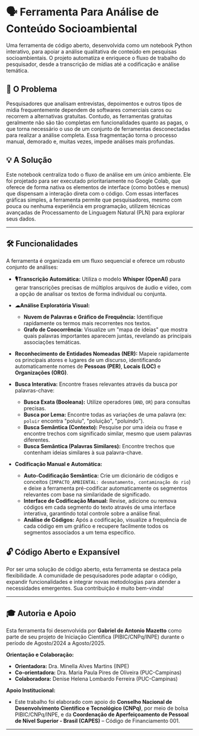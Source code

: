 # 🗣️ Ferramenta Para Análise de Conteúdo Socioambiental

Uma ferramenta de código aberto, desenvolvida como um notebook Python interativo, para apoiar a análise qualitativa de conteúdo em pesquisas socioambientais. O projeto automatiza e enriquece o fluxo de trabalho do pesquisador, desde a transcrição de mídias até a codificação e análise temática.

## 🎯 O Problema

Pesquisadores que analisam entrevistas, depoimentos e outros tipos de mídia frequentemente dependem de softwares comerciais caros ou recorrem a alternativas gratuitas. Contudo, as ferramentas gratuitas geralmente não são tão completas em funcionalidades quanto as pagas, o que torna necessário o uso de um conjunto de ferramentas desconectadas para realizar a análise completa. Essa fragmentação torna o processo manual, demorado e, muitas vezes, impede análises mais profundas.

## 💡 A Solução

Este notebook centraliza todo o fluxo de análise em um único ambiente. Ele foi projetado para ser executado prioritariamente no Google Colab, que oferece de forma nativa os elementos de interface (como botões e menus) que dispensam a interação direta com o código. Com essas interfaces gráficas simples, a ferramenta permite que pesquisadores, mesmo com pouca ou nenhuma experiência em programação, utilizem técnicas avançadas de Processamento de Linguagem Natural (PLN) para explorar seus dados.

---

## 🛠️ Funcionalidades

A ferramenta é organizada em um fluxo sequencial e oferece um robusto conjunto de análises:

* **🎙Transcrição Automática:** Utiliza o modelo **Whisper (OpenAI)** para gerar transcrições precisas de múltiplos arquivos de áudio e vídeo, com a opção de analisar os textos de forma individual ou conjunta.

* **☁Análise Exploratória Visual:**
    * **Nuvem de Palavras e Gráfico de Frequência:** Identifique rapidamente os termos mais recorrentes nos textos.
    * **Grafo de Coocorrência:** Visualize um "mapa de ideias" que mostra quais palavras importantes aparecem juntas, revelando as principais associações temáticas.

* **Reconhecimento de Entidades Nomeadas (NER):** Mapeie rapidamente os principais atores e lugares de um discurso, identificando automaticamente nomes de **Pessoas (PER)**, **Locais (LOC)** e **Organizações (ORG)**.

* **Busca Interativa:** Encontre frases relevantes através da busca por palavras-chave:
    * **Busca Exata (Booleana):** Utilize operadores (`AND`, `OR`) para consultas precisas.
    * **Busca por Lema:** Encontre todas as variações de uma palavra (ex: `poluir` encontra "poluiu", "poluição", "poluindo").
    * **Busca Semântica (Contexto):** Pesquise por uma ideia ou frase e encontre trechos com significado similar, mesmo que usem palavras diferentes.
    * **Busca Semântica (Palavras Similares):** Encontre trechos que contenham ideias similares à sua palavra-chave.

* **Codificação Manual e Automática:**
    * **Auto-Codificação Semântica:** Crie um dicionário de códigos e conceitos (`IMPACTO_AMBIENTAL: desmatamento, contaminação do rio`) e deixe a ferramenta pré-codificar automaticamente os segmentos relevantes com base na similaridade de significado.
    * **Interface de Codificação Manual:** Revise, adicione ou remova códigos em cada segmento do texto através de uma interface interativa, garantindo total controle sobre a análise final.
    * **Análise de Códigos:** Após a codificação, visualize a frequência de cada código em um gráfico e recupere facilmente todos os segmentos associados a um tema específico.

## 🔓 Código Aberto e Expansível

Por ser uma solução de código aberto, esta ferramenta se destaca pela flexibilidade. A comunidade de pesquisadores pode adaptar o código, expandir funcionalidades e integrar novas metodologias para atender a necessidades emergentes. Sua contribuição é muito bem-vinda!

---

## 🎓 Autoria e Apoio

Esta ferramenta foi desenvolvida por **Gabriel de Antonio Mazetto** como parte de seu projeto de Iniciação Científica (PIBIC/CNPq/INPE) durante o período de Agosto/2024 a Agosto/2025.

**Orientação e Colaboração:**
* **Orientadora:** Dra. Minella Alves Martins (INPE)
* **Co-orientadora:** Dra. Maria Paula Pires de Oliveira (PUC-Campinas)
* **Colaboradora:** Denise Helena Lombardo Ferreira (PUC-Campinas)

**Apoio Institucional:**
* Este trabalho foi elaborado com apoio do **Conselho Nacional de Desenvolvimento Científico e Tecnológico (CNPq)**, por meio de bolsa PIBIC/CNPq/INPE, e da **Coordenação de Aperfeiçoamento de Pessoal de Nível Superior - Brasil (CAPES)** – Código de Financiamento 001.

---
